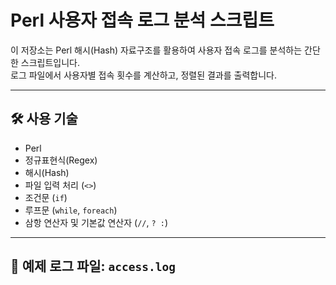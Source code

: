 # Perl 사용자 접속 로그 분석 스크립트

이 저장소는 Perl 해시(Hash) 자료구조를 활용하여 사용자 접속 로그를 분석하는 간단한 스크립트입니다.  
로그 파일에서 사용자별 접속 횟수를 계산하고, 정렬된 결과를 출력합니다.

---

## 🛠️ 사용 기술

- Perl
- 정규표현식(Regex)
- 해시(Hash)
- 파일 입력 처리 (`<>`)
- 조건문 (`if`)
- 루프문 (`while`, `foreach`)
- 삼항 연산자 및 기본값 연산자 (`//`, `? :`)

---

## 📂 예제 로그 파일: `access.log`

